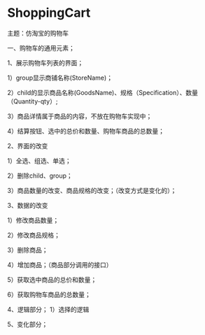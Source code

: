 # ShoppingCart
主题：仿淘宝的购物车

一、购物车的通用元素；

1、展示购物车列表的界面；

1）group显示商铺名称(StoreName)；

2）child的显示商品名称(GoodsName)、规格（Specification）、数量（Quantity-qty）;

3）商品详情属于商品的内容，不放在购物车实现中；

4）结算按钮、选中的总价和数量、购物车商品的总数量；

2、界面的改变

1）全选、组选、单选；

2）删除child、group；

3）商品数量的改变、商品规格的改变；（改变方式是变化的）；

3、数据的改变

1）修改商品数量；

2）修改商品规格；

3）删除商品；

4）增加商品；（商品部分调用的接口）

5）获取选中商品的总价和数量；

6）获取购物车商品的总数量；

4、逻辑部分；
1）选择的逻辑

5、变化部分；




